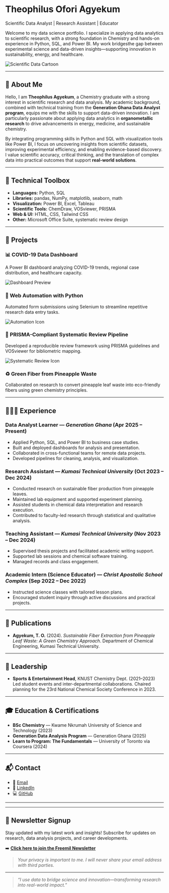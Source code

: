 # Theophilus Ofori Agyekum
Scientific Data Analyst | Research Assistant | Educator

Welcome to my data science portfolio. I specialize in applying data analytics to scientific 
research, with a strong foundation in Chemistry and hands-on experience in Python, SQL, and Power BI. 
My work bridgesthe gap between experimental science and data-driven insights—supporting innovation in 
sustainability, energy, and healthcare.

![Scientific Data Cartoon](https://cdn-icons-png.flaticon.com/512/189/189664.png)

---

## 📌 About Me

Hello, I am **Theophilus Agyekum**, a Chemistry graduate with a strong interest in scientific research and data analysis. 
My academic background, combined with technical training from the **Generation Ghana Data Analyst program**, equips me with 
the skills to support data-driven innovation. I am particularly passionate about applying data analytics in **organometallic research** 
to drive advancements in energy, medicine, and sustainable chemistry.

By integrating programming skills in Python and SQL with visualization tools like Power BI, I focus on uncovering insights from
scientific datasets, improving experimental efficiency, and enabling evidence-based discovery. I value scientific accuracy, critical 
thinking, and the translation of complex data into practical outcomes that support **real-world solutions**.

---

## 🧰 Technical Toolbox

- **Languages:** Python, SQL  
- **Libraries:** pandas, NumPy, matplotlib, seaborn, math  
- **Visualization:** Power BI, Excel, Tableau  
- **Scientific Tools:** ChemDraw, VOSviewer, PRISMA  
- **Web & UI:** HTML, CSS, Tailwind CSS  
- **Other:** Microsoft Office Suite, systematic review design

---

## 🚀 Projects

### 📊 COVID-19 Data Dashboard
A Power BI dashboard analyzing COVID-19 trends, regional case distribution, and healthcare capacity.

![Dashboard Preview](https://cdn-icons-png.flaticon.com/512/11329/11329893.png)

### 🤖 Web Automation with Python
Automated form submissions using Selenium to streamline repetitive research data entry tasks.

![Automation Icon](https://cdn-icons-png.flaticon.com/512/2059/2059687.png)

### 🧬 PRISMA-Compliant Systematic Review Pipeline
Developed a reproducible review framework using PRISMA guidelines and VOSviewer for bibliometric mapping.

![Systematic Review Icon](https://cdn-icons-png.flaticon.com/512/1563/1563869.png)

### ♻️ Green Fiber from Pineapple Waste
Collaborated on research to convert pineapple leaf waste into eco-friendly fibers using green chemistry principles.

---

## 🧑🏽‍🏫 Experience

### **Data Analyst Learner** — *Generation Ghana* (Apr 2025 – Present)
- Applied Python, SQL, and Power BI to business case studies.
- Built and deployed dashboards for analysis and presentation.
- Collaborated in cross-functional teams for remote data projects.
- Developed pipelines for cleaning, analysis, and visualization.

### **Research Assistant** — *Kumasi Technical University* (Oct 2023 – Dec 2024)
- Conducted research on sustainable fiber production from pineapple leaves.
- Maintained lab equipment and supported experiment planning.
- Assisted students in chemical data interpretation and research execution.
- Contributed to faculty-led research through statistical and qualitative analysis.

### **Teaching Assistant** — *Kumasi Technical University* (Nov 2023 – Dec 2024)
- Supervised thesis projects and facilitated academic writing support.
- Supported lab sessions and chemical software training.
- Managed records and class engagement.

### **Academic Intern (Science Educator)** — *Christ Apostolic School Complex* (Sep 2022 – Dec 2022)
- Instructed science classes with tailored lesson plans.
- Encouraged student inquiry through active discussions and practical projects.

---

## 📝 Publications

- **Agyekum, T. O.** (2024). *Sustainable Fiber Extraction from Pineapple Leaf Waste: A Green Chemistry Approach*.
Department of Chemical Engineering, Kumasi Technical University.

---

## 🥇 Leadership

- **Sports & Entertainment Head**, KNUST Chemistry Dept. (2021–2023)  
  Led student events and inter-departmental collaborations. Chaired planning for the 23rd National Chemical Society Conference in 2023.

---

## 🎓 Education & Certifications

- **BSc Chemistry** — Kwame Nkrumah University of Science and Technology (2023)  
- **Generation Data Analysis Program** — Generation Ghana (2025)  
- **Learn to Program: The Fundamentals** — University of Toronto via Coursera (2024)

---

## 📬 Contact

- 📧 [Email](mailto:theophylls80@gmail.com)  
- 💼 [LinkedIn](http://www.linkedin.com/in/theophilus-ofori-agyekum-1a16a0193) 
- 💻 [GitHub](https://github.com/freemil80)

---
---

## 📧 Newsletter Signup

Stay updated with my latest work and insights! Subscribe for updates on research, data analysis projects, and career developments.

➡️ [**Click here to join the Freemil Newsletter**](https://freemil80.github.io/newsletter-website/)

> *Your privacy is important to me. I will never share your email address with third parties.*

---

> *“I use data to bridge science and innovation—transforming research into real-world impact.”*
